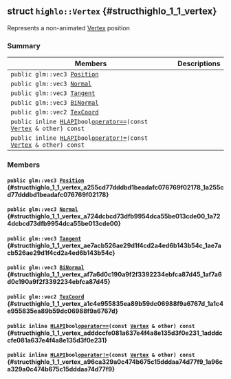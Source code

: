 ## struct `highlo::Vertex` {#structhighlo_1_1_vertex}

Represents a non-animated [Vertex](#structhighlo_1_1_vertex) position

### Summary

 Members                        | Descriptions                                
--------------------------------|---------------------------------------------
`public glm::vec3 `[`Position`](#structhighlo_1_1_vertex_a255cd77dddbd1beadafc076769f02178_1a255cd77dddbd1beadafc076769f02178) | 
`public glm::vec3 `[`Normal`](#structhighlo_1_1_vertex_a724dcbcd73dfb9954dca55be013cde00_1a724dcbcd73dfb9954dca55be013cde00) | 
`public glm::vec3 `[`Tangent`](#structhighlo_1_1_vertex_ae7acb526ae29d1f4cd2a4ed6b143b54c_1ae7acb526ae29d1f4cd2a4ed6b143b54c) | 
`public glm::vec3 `[`BiNormal`](#structhighlo_1_1_vertex_af7a6d0c190a9f2f3392234ebfca87d45_1af7a6d0c190a9f2f3392234ebfca87d45) | 
`public glm::vec2 `[`TexCoord`](#structhighlo_1_1_vertex_a1c4e955835ea89b59dc06988f9a6767d_1a1c4e955835ea89b59dc06988f9a6767d) | 
`public inline `[`HLAPI`](#_core_8h_a1d2309cd37fc69b9129facf43df916ea_1a1d2309cd37fc69b9129facf43df916ea)` bool `[`operator==`](#structhighlo_1_1_vertex_adddccfe081a637e4f4a8e135d3f0e231_1adddccfe081a637e4f4a8e135d3f0e231)`(const `[`Vertex`](#structhighlo_1_1_vertex)` & other) const` | 
`public inline `[`HLAPI`](#_core_8h_a1d2309cd37fc69b9129facf43df916ea_1a1d2309cd37fc69b9129facf43df916ea)` bool `[`operator!=`](#structhighlo_1_1_vertex_a96ca329a0c474b675c15dddaa74d77f9_1a96ca329a0c474b675c15dddaa74d77f9)`(const `[`Vertex`](#structhighlo_1_1_vertex)` & other) const` | 

### Members

#### `public glm::vec3 `[`Position`](#structhighlo_1_1_vertex_a255cd77dddbd1beadafc076769f02178_1a255cd77dddbd1beadafc076769f02178) {#structhighlo_1_1_vertex_a255cd77dddbd1beadafc076769f02178_1a255cd77dddbd1beadafc076769f02178}

#### `public glm::vec3 `[`Normal`](#structhighlo_1_1_vertex_a724dcbcd73dfb9954dca55be013cde00_1a724dcbcd73dfb9954dca55be013cde00) {#structhighlo_1_1_vertex_a724dcbcd73dfb9954dca55be013cde00_1a724dcbcd73dfb9954dca55be013cde00}

#### `public glm::vec3 `[`Tangent`](#structhighlo_1_1_vertex_ae7acb526ae29d1f4cd2a4ed6b143b54c_1ae7acb526ae29d1f4cd2a4ed6b143b54c) {#structhighlo_1_1_vertex_ae7acb526ae29d1f4cd2a4ed6b143b54c_1ae7acb526ae29d1f4cd2a4ed6b143b54c}

#### `public glm::vec3 `[`BiNormal`](#structhighlo_1_1_vertex_af7a6d0c190a9f2f3392234ebfca87d45_1af7a6d0c190a9f2f3392234ebfca87d45) {#structhighlo_1_1_vertex_af7a6d0c190a9f2f3392234ebfca87d45_1af7a6d0c190a9f2f3392234ebfca87d45}

#### `public glm::vec2 `[`TexCoord`](#structhighlo_1_1_vertex_a1c4e955835ea89b59dc06988f9a6767d_1a1c4e955835ea89b59dc06988f9a6767d) {#structhighlo_1_1_vertex_a1c4e955835ea89b59dc06988f9a6767d_1a1c4e955835ea89b59dc06988f9a6767d}

#### `public inline `[`HLAPI`](#_core_8h_a1d2309cd37fc69b9129facf43df916ea_1a1d2309cd37fc69b9129facf43df916ea)` bool `[`operator==`](#structhighlo_1_1_vertex_adddccfe081a637e4f4a8e135d3f0e231_1adddccfe081a637e4f4a8e135d3f0e231)`(const `[`Vertex`](#structhighlo_1_1_vertex)` & other) const` {#structhighlo_1_1_vertex_adddccfe081a637e4f4a8e135d3f0e231_1adddccfe081a637e4f4a8e135d3f0e231}

#### `public inline `[`HLAPI`](#_core_8h_a1d2309cd37fc69b9129facf43df916ea_1a1d2309cd37fc69b9129facf43df916ea)` bool `[`operator!=`](#structhighlo_1_1_vertex_a96ca329a0c474b675c15dddaa74d77f9_1a96ca329a0c474b675c15dddaa74d77f9)`(const `[`Vertex`](#structhighlo_1_1_vertex)` & other) const` {#structhighlo_1_1_vertex_a96ca329a0c474b675c15dddaa74d77f9_1a96ca329a0c474b675c15dddaa74d77f9}

